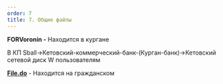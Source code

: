 ```yaml
---
order: 7
title: 7. Общие файлы
---
```


**FORVoronin -** Находится в кургане

В КП Sball->Кетовский-коммерческий-банк-(Курган-банк)->Кетовский сетевой диск W пользователям

[**File.do**](http://File.do) - Находится на гражданском